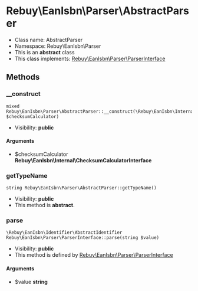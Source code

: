 Rebuy\EanIsbn\Parser\AbstractParser
===============






* Class name: AbstractParser
* Namespace: Rebuy\EanIsbn\Parser
* This is an **abstract** class
* This class implements: [Rebuy\EanIsbn\Parser\ParserInterface](Rebuy-EanIsbn-Parser-ParserInterface.md)






Methods
-------


### __construct

    mixed Rebuy\EanIsbn\Parser\AbstractParser::__construct(\Rebuy\EanIsbn\Internal\ChecksumCalculatorInterface $checksumCalculator)





* Visibility: **public**


#### Arguments
* $checksumCalculator **Rebuy\EanIsbn\Internal\ChecksumCalculatorInterface**



### getTypeName

    string Rebuy\EanIsbn\Parser\AbstractParser::getTypeName()





* Visibility: **public**
* This method is **abstract**.




### parse

    \Rebuy\EanIsbn\Identifier\AbstractIdentifier Rebuy\EanIsbn\Parser\ParserInterface::parse(string $value)





* Visibility: **public**
* This method is defined by [Rebuy\EanIsbn\Parser\ParserInterface](Rebuy-EanIsbn-Parser-ParserInterface.md)


#### Arguments
* $value **string**


